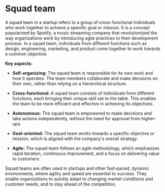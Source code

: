 # Squad team

A squad team in a startup refers to a group of cross-functional individuals who work together to achieve a specific goal or mission. It is a concept popularized by Spotify, a music streaming company that revolutionized the way organizations work by introducing agile practices to their development process. In a squad team, individuals from different functions such as design, engineering, marketing, and product come together to work towards a common objective.

**Key aspects:**

* **Self-organizing:** The squad team is responsible for its own work and how it operates. The team members collaborate and make decisions on their own, rather than relying on a hierarchical structure.

* **Cross-functional:** A squad team consists of individuals from different functions, each bringing their unique skill set to the table. This enables the team to be more efficient and effective in achieving its objectives.

* **Autonomous:** The squad team is empowered to make decisions and take actions independently, without the need for approval from higher-ups.

* **Goal-oriented:** The squad team works towards a specific objective or mission, which is aligned with the company's overall strategy.

* **Agile:** The squad team follows an agile methodology, which emphasizes rapid iteration, continuous improvement, and a focus on delivering value to customers.

Squad teams are often used in startups and other fast-paced, dynamic environments, where agility and speed are essential to success. They enable organizations to quickly adapt to changing market conditions and customer needs, and to stay ahead of the competition.
